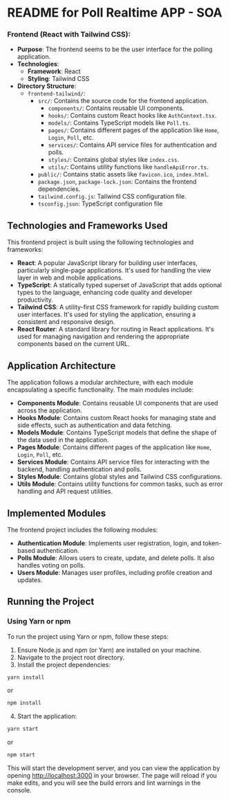 # README for Poll Realtime APP - SOA

### Frontend (React with Tailwind CSS):
- **Purpose**: The frontend seems to be the user interface for the polling application.
- **Technologies**:
  - **Framework**: React
  - **Styling**: Tailwind CSS
- **Directory Structure**:
  - `frontend-tailwind/`:
    - `src/`: Contains the source code for the frontend application.
      - `components/`: Contains reusable UI components.
      - `hooks/`: Contains custom React hooks like `AuthContext.tsx`.
      - `models/`: Contains TypeScript models like `Poll.ts`.
      - `pages/`: Contains different pages of the application like `Home`, `Login`, `Poll`, etc.
      - `services/`: Contains API service files for authentication and polls.
      - `styles/`: Contains global styles like `index.css`.
      - `utils/`: Contains utility functions like `handleApiError.ts`.
    - `public/`: Contains static assets like `favicon.ico`, `index.html`.
    - `package.json`, `package-lock.json`: Contains the frontend dependencies.
    - `tailwind.config.js`: Tailwind CSS configuration file.
    - `tsconfig.json`: TypeScript configuration file


## Technologies and Frameworks Used

This frontend project is built using the following technologies and frameworks:

- **React**: A popular JavaScript library for building user interfaces, particularly single-page applications. It's used for handling the view layer in web and mobile applications.
- **TypeScript**: A statically typed superset of JavaScript that adds optional types to the language, enhancing code quality and developer productivity.
- **Tailwind CSS**: A utility-first CSS framework for rapidly building custom user interfaces. It's used for styling the application, ensuring a consistent and responsive design.
- **React Router**: A standard library for routing in React applications. It's used for managing navigation and rendering the appropriate components based on the current URL.

## Application Architecture

The application follows a modular architecture, with each module encapsulating a specific functionality. The main modules include:

- **Components Module**: Contains reusable UI components that are used across the application.
- **Hooks Module**: Contains custom React hooks for managing state and side effects, such as authentication and data fetching.
- **Models Module**: Contains TypeScript models that define the shape of the data used in the application.
- **Pages Module**: Contains different pages of the application like `Home`, `Login`, `Poll`, etc.
- **Services Module**: Contains API service files for interacting with the backend, handling authentication and polls.
- **Styles Module**: Contains global styles and Tailwind CSS configurations.
- **Utils Module**: Contains utility functions for common tasks, such as error handling and API request utilities.

## Implemented Modules

The frontend project includes the following modules:

- **Authentication Module**: Implements user registration, login, and token-based authentication.
- **Polls Module**: Allows users to create, update, and delete polls. It also handles voting on polls.
- **Users Module**: Manages user profiles, including profile creation and updates.

## Running the Project

### Using Yarn or npm

To run the project using Yarn or npm, follow these steps:

1. Ensure Node.js and npm (or Yarn) are installed on your machine.
2. Navigate to the project root directory.
3. Install the project dependencies:

```bash
yarn install
```

or

```bash
npm install
```

4. Start the application:

```bash
yarn start
```

or

```bash
npm start
```

This will start the development server, and you can view the application by opening [http://localhost:3000](http://localhost:3000) in your browser. The page will reload if you make edits, and you will see the build errors and lint warnings in the console.

 